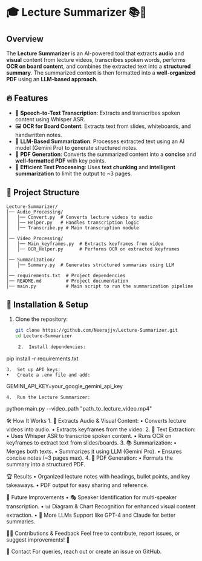 # 🎓 Lecture Summarizer 📚🎤

## Overview
The **Lecture Summarizer** is an AI-powered tool that extracts **audio** and **visual** content from lecture videos, transcribes spoken words, performs **OCR on board content**, and combines the extracted text into a **structured summary**. The summarized content is then formatted into a **well-organized PDF** using an **LLM-based approach**.

## 🔥 Features
- 🎤 **Speech-to-Text Transcription**: Extracts and transcribes spoken content using Whisper ASR.
- 🖼️ **OCR for Board Content**: Extracts text from slides, whiteboards, and handwritten notes.
- 🤖 **LLM-Based Summarization**: Processes extracted text using an AI model (Gemini Pro) to generate structured notes.
- 📄 **PDF Generation**: Converts the summarized content into a **concise** and **well-formatted PDF** with key points.
- 🎯 **Efficient Text Processing**: Uses **text chunking** and **intelligent summarization** to limit the output to ~3 pages.

## 📂 Project Structure
```
Lecture-Summarizer/
│── Audio_Processing/
│   │── Convert.py  # Converts lecture videos to audio
│   │── Helper.py   # Handles transcription logic
│   │── Transcribe.py # Main transcription module
│
│── Video_Processing/
│   │── Main_keyframes.py  # Extracts keyframes from video
│   │── OCR_Helper.py      # Performs OCR on extracted keyframes
│
│── Summarization/
│   │── Summary.py  # Generates structured summaries using LLM
│
│── requirements.txt  # Project dependencies
│── README.md         # Project documentation
│── main.py           # Main script to run the summarization pipeline
```
## 🚀 Installation & Setup
1. Clone the repository:
   ```sh
   git clone https://github.com/Neerajjv/Lecture-Summarizer.git
   cd Lecture-Summarizer

	2.	Install dependencies:

pip install -r requirements.txt


	3.	Set up API keys:
	•	Create a .env file and add:

GEMINI_API_KEY=your_google_gemini_api_key


	4.	Run the Lecture Summarizer:

python main.py --video_path "path_to_lecture_video.mp4"



🛠️ How It Works
	1.	🎥 Extracts Audio & Visual Content:
	•	Converts lecture videos into audio.
	•	Extracts keyframes from the video.
	2.	📝 Text Extraction:
	•	Uses Whisper ASR to transcribe spoken content.
	•	Runs OCR on keyframes to extract text from slides/boards.
	3.	📚 Summarization:
	•	Merges both texts.
	•	Summarizes it using LLM (Gemini Pro).
	•	Ensures concise notes (~3 pages max).
	4.	📄 PDF Generation:
	•	Formats the summary into a structured PDF.

🏆 Results
	•	Organized lecture notes with headings, bullet points, and key takeaways.
	•	PDF output for easy sharing and reference.

📝 Future Improvements
	•	🎭 Speaker Identification for multi-speaker transcription.
	•	📊 Diagram & Chart Recognition for enhanced visual content extraction.
	•	🧠 More LLMs Support like GPT-4 and Claude for better summaries.

👨‍💻 Contributions & Feedback
Feel free to contribute, report issues, or suggest improvements! 🚀

📧 Contact
For queries, reach out or create an issue on GitHub.
